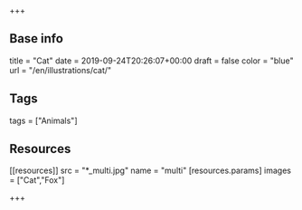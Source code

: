 +++

## Base info
title = "Cat"
date = 2019-09-24T20:26:07+00:00
draft = false
color = "blue"
url = "/en/illustrations/cat/"

## Tags
tags = ["Animals"]

## Resources
[[resources]]
  src = "*_multi.jpg"
  name = "multi"
 [resources.params]
    images = ["Cat","Fox"]

+++
